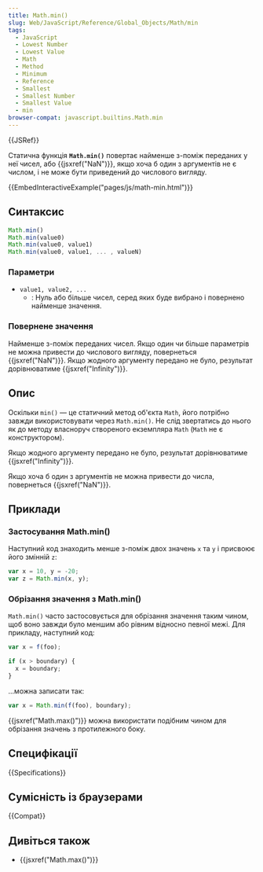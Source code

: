 ```yaml
---
title: Math.min()
slug: Web/JavaScript/Reference/Global_Objects/Math/min
tags:
  - JavaScript
  - Lowest Number
  - Lowest Value
  - Math
  - Method
  - Minimum
  - Reference
  - Smallest
  - Smallest Number
  - Smallest Value
  - min
browser-compat: javascript.builtins.Math.min
---
```

{{JSRef}}

Статична функція **`Math.min()`** повертає найменше з-поміж переданих у неї чисел, або {{jsxref("NaN")}}, якщо хоча б один з аргументів не є числом, і не може бути приведений до числового вигляду.

{{EmbedInteractiveExample("pages/js/math-min.html")}}

## Синтаксис

```js
Math.min()
Math.min(value0)
Math.min(value0, value1)
Math.min(value0, value1, ... , valueN)
```

### Параметри

- `value1, value2, ...`
  - : Нуль або більше чисел, серед яких буде вибрано і повернено найменше значення.

### Повернене значення

Найменше з-поміж переданих чисел. Якщо один чи більше параметрів не можна привести до числового вигляду, повернеться {{jsxref("NaN")}}. Якщо жодного аргументу передано не було, результат дорівнюватиме {{jsxref("Infinity")}}.

## Опис

Оскільки `min()` — це статичний метод об'єкта `Math`, його потрібно завжди використовувати через `Math.min()`. Не слід звертатись до нього як до методу власноруч створеного екземпляра `Math` (`Math` не є конструктором).

Якщо жодного аргументу передано не було, результат дорівнюватиме {{jsxref("Infinity")}}.

Якщо хоча б один з аргументів не можна привести до числа, повернеться {{jsxref("NaN")}}.

## Приклади

### Застосування Math.min()

Наступний код знаходить менше з-поміж двох значень `x` та `y` і присвоює його змінній `z`:

```js
var x = 10, y = -20;
var z = Math.min(x, y);
```

### Обрізання значення з Math.min()

`Math.min()` часто застосовується для обрізання значення таким чином, щоб воно завжди було меншим або рівним відносно певної межі. Для прикладу, наступний код:

```js
var x = f(foo);

if (x > boundary) {
  x = boundary;
}
```

...можна записати так:

```js
var x = Math.min(f(foo), boundary);
```

{{jsxref("Math.max()")}} можна використати подібним чином для обрізання значень з протилежного боку.

## Специфікації

{{Specifications}}

## Сумісність із браузерами

{{Compat}}

## Дивіться також

- {{jsxref("Math.max()")}}
